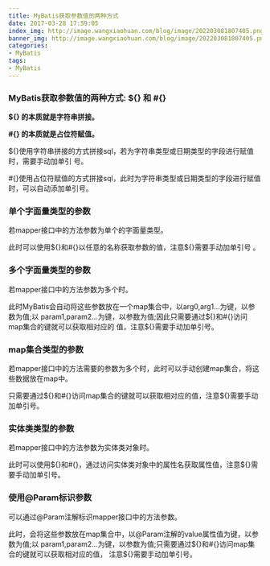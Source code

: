 ```yaml
---
title: MyBatis获取参数值的两种方式
date: 2017-03-28 17:59:05
index_img: http://image.wangxiaohuan.com/blog/image/202203081807405.png
banner_img: http://image.wangxiaohuan.com/blog/image/202203081807405.png
categories:
- MyBatis
tags:
- MyBatis
---
```




### MyBatis获取参数值的两种方式:  ${} 和 #{}



**${} 的本质就是字符串拼接。**

**#{} 的本质就是占位符赋值。**

${}使用字符串拼接的方式拼接sql，若为字符串类型或日期类型的字段进行赋值时，需要手动加单引 号。

#{}使用占位符赋值的方式拼接sql，此时为字符串类型或日期类型的字段进行赋值时，可以自动添加单引号。



### 单个字面量类型的参数



若mapper接口中的方法参数为单个的字面量类型。

此时可以使用${}和#{}以任意的名称获取参数的值，注意${}需要手动加单引号 。



### 多个字面量类型的参数



若mapper接口中的方法参数为多个时。

此时MyBatis会自动将这些参数放在一个map集合中，以arg0,arg1...为键，以参数为值;以 param1,param2...为键，以参数为值;因此只需要通过${}和#{}访问map集合的键就可以获取相对应的 值，注意${}需要手动加单引号。



### map集合类型的参数



若mapper接口中的方法需要的参数为多个时，此时可以手动创建map集合，将这些数据放在map中。

只需要通过${}和#{}访问map集合的键就可以获取相对应的值，注意${}需要手动加单引号。



### 实体类类型的参数



若mapper接口中的方法参数为实体类对象时。

此时可以使用${}和#{}，通过访问实体类对象中的属性名获取属性值，注意${}需要手动加单引号。



### 使用@Param标识参数

可以通过@Param注解标识mapper接口中的方法参数。

此时，会将这些参数放在map集合中，以@Param注解的value属性值为键，以参数为值;以 param1,param2...为键，以参数为值;只需要通过${}和#{}访问map集合的键就可以获取相对应的值， 注意${}需要手动加单引号。
